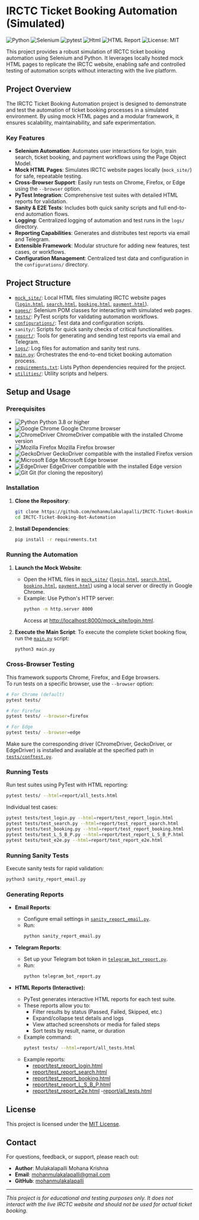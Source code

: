 # IRCTC Ticket Booking Automation (Simulated)
![Python](https://img.shields.io/badge/Python-3.9+-blue)
![Selenium](https://img.shields.io/badge/Selenium-Automation-green)
![pytest](https://img.shields.io/badge/Pytest-8.3.1-blue)
![Html](https://img.shields.io/badge/HTML-Report-orange)
![HTML Report](https://img.shields.io/badge/HTML--Report-orange)
![License: MIT](https://img.shields.io/badge/License-MIT-yellow)

This project provides a robust simulation of IRCTC ticket booking automation using Selenium and Python. It leverages locally hosted mock HTML pages to replicate the IRCTC website, enabling safe and controlled testing of automation scripts without interacting with the live platform.

## Project Overview

The IRCTC Ticket Booking Automation project is designed to demonstrate and test the automation of ticket booking processes in a simulated environment. By using mock HTML pages and a modular framework, it ensures scalability, maintainability, and safe experimentation.

### Key Features

- **Selenium Automation**: Automates user interactions for login, train search, ticket booking, and payment workflows using the Page Object Model.
- **Mock HTML Pages**: Simulates IRCTC website pages locally (`mock_site/`) for safe, repeatable testing.
- **Cross-Browser Support**: Easily run tests on Chrome, Firefox, or Edge using the `--browser` option.
- **PyTest Integration**: Comprehensive test suites with detailed HTML reports for validation.
- **Sanity & E2E Tests**: Includes both quick sanity scripts and full end-to-end automation flows.
- **Logging**: Centralized logging of automation and test runs in the `logs/` directory.
- **Reporting Capabilities**: Generates and distributes test reports via email and Telegram.
- **Extensible Framework**: Modular structure for adding new features, test cases, or workflows.
- **Configuration Management**: Centralized test data and configuration in the `configurations/` directory.

## Project Structure

- [`mock_site/`](mock_site/): Local HTML files simulating IRCTC website pages ([`login.html`](mock_site/login.html), [`search.html`](mock_site/search.html), [`booking.html`](mock_site/booking.html), [`payment.html`](mock_site/payment.html)).
- [`pages/`](pages/): Selenium POM classes for interacting with simulated web pages.
- [`tests/`](tests/): PyTest scripts for validating automation workflows.
- [`configurations/`](configurations/): Test data and configuration scripts.
- `sanity/`: Scripts for quick sanity checks of critical functionalities.
- [`report/`](report/): Tools for generating and sending test reports via email and Telegram.
- [`logs/`](logs/): Log files for automation and sanity test runs.
- [`main.py`](main.py): Orchestrates the end-to-end ticket booking automation process.
- [`requirements.txt`](requirements.txt): Lists Python dependencies required for the project.
- [`utilities/`](utilities/): Utility scripts and helpers.

## Setup and Usage

### Prerequisites

- ![Python](https://img.shields.io/badge/Python-3.8%2B-blue?logo=python) Python 3.8 or higher
- ![Google Chrome](https://img.shields.io/badge/Chrome-Browser-green?logo=googlechrome) Google Chrome browser
- ![ChromeDriver](https://img.shields.io/badge/ChromeDriver-Compatible-blue?logo=googlechrome) ChromeDriver compatible with the installed Chrome version
- ![Mozilla Firefox](https://img.shields.io/badge/Firefox-Browser-orange?logo=firefox-browser) Mozilla Firefox browser
- ![GeckoDriver](https://img.shields.io/badge/GeckoDriver-Compatible-orange?logo=firefox-browser) GeckoDriver compatible with the installed Firefox version
- ![Microsoft Edge](https://img.shields.io/badge/Edge-Browser-blue?logo=microsoftedge) Microsoft Edge browser
- ![EdgeDriver](https://img.shields.io/badge/EdgeDriver-Compatible-blue?logo=microsoftedge) EdgeDriver compatible with the installed Edge version
- ![Git](https://img.shields.io/badge/Git-VersionControl-red?logo=git) Git (for cloning the repository)

### Installation

1. **Clone the Repository**:
   ```bash
   git clone https://github.com/mohanmulakalapalli/IRCTC-Ticket-Booking-Bot-Automation.git
   cd IRCTC-Ticket-Booking-Bot-Automation
   ```

2. **Install Dependencies**:
   ```bash
   pip install -r requirements.txt
   ```

### Running the Automation

1. **Launch the Mock Website**:
   - Open the HTML files in [`mock_site/`](mock_site/) ([`login.html`](mock_site/login.html), [`search.html`](mock_site/search.html), [`booking.html`](mock_site/booking.html), [`payment.html`](mock_site/payment.html)) using a local server or directly in Google Chrome.
   - Example: Use Python's HTTP server:
     ```bash
     python -m http.server 8000
     ```
     Access at [http://localhost:8000/mock_site/login.html](http://localhost:8000/mock_site/login.html).

2. **Execute the Main Script**:
   To execute the complete ticket booking flow, run the [`main.py`](main.py) script:

   ```bash
   python3 main.py
   ```

### Cross-Browser Testing

This framework supports Chrome, Firefox, and Edge browsers.  
To run tests on a specific browser, use the `--browser` option:

```bash
# For Chrome (default)
pytest tests/

# For Firefox
pytest tests/ --browser=firefox

# For Edge
pytest tests/ --browser=edge
```

Make sure the corresponding driver (ChromeDriver, GeckoDriver, or EdgeDriver) is installed and available at the specified path in [`tests/conftest.py`](tests/conftest.py).

### Running Tests

Run test suites using PyTest with HTML reporting:

```bash
pytest tests/ --html=report/all_tests.html
```

Individual test cases:
```bash
pytest tests/test_login.py --html=report/test_report_login.html
pytest tests/test_search.py --html=report/test_report_search.html
pytest tests/test_booking.py --html=report/test_report_booking.html
pytest tests/test_L_S_B_P.py --html=report/test_report_L_S_B_P.html
pytest tests/test_e2e.py --html=report/test_report_e2e.html
```

### Running Sanity Tests

Execute sanity tests for rapid validation:
```bash
python3 sanity_report_email.py
```

### Generating Reports

- **Email Reports**:
  - Configure email settings in [`sanity_report_email.py`](sanity_report_email.py).
  - Run:
    ```bash
    python sanity_report_email.py
    ```

- **Telegram Reports**:
  - Set up your Telegram bot token in [`telegram_bot_report.py`](telegram_bot_report.py).
  - Run:
    ```bash
    python telegram_bot_report.py
    ```

- **HTML Reports (Interactive):**
  - PyTest generates interactive HTML reports for each test suite.
  - These reports allow you to:
    - Filter results by status (Passed, Failed, Skipped, etc.)
    - Expand/collapse test details and logs
    - View attached screenshots or media for failed steps
    - Sort tests by result, name, or duration
  - Example command:
    ```bash
    pytest tests/ --html=report/all_tests.html
    ```
  - Example reports:
    - [report/test_report_login.html](report/test_report_login.html)
    - [report/test_report_search.html](report/test_report_search.html)
    - [report/test_report_booking.html](report/test_report_booking.html)
    - [report/test_report_L_S_B_P.html](report/test_report_L_S_B_P.html)
    - [report/test_report_e2e.html](report/test_report_e2e.html)
    -[report/all_tests.html](report/all_tests.html)

## License

This project is licensed under the [MIT License](LICENSE).

## Contact

For questions, feedback, or support, please reach out:

- **Author**: Mulakalapalli Mohana Krishna
- **Email**: mohanmulakalapalli@gmail.com
- **GitHub**: [mohanmulakalapalli](https://github.com/mohanmulakalapalli)

---

*This project is for educational and testing purposes only. It does not interact with the live IRCTC website and should not be used for actual ticket booking.*




